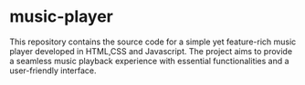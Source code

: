 # music-player
This repository contains the source code for a simple yet feature-rich music player developed in HTML,CSS and Javascript. The project aims to provide a seamless music playback experience with essential functionalities and a user-friendly interface.
